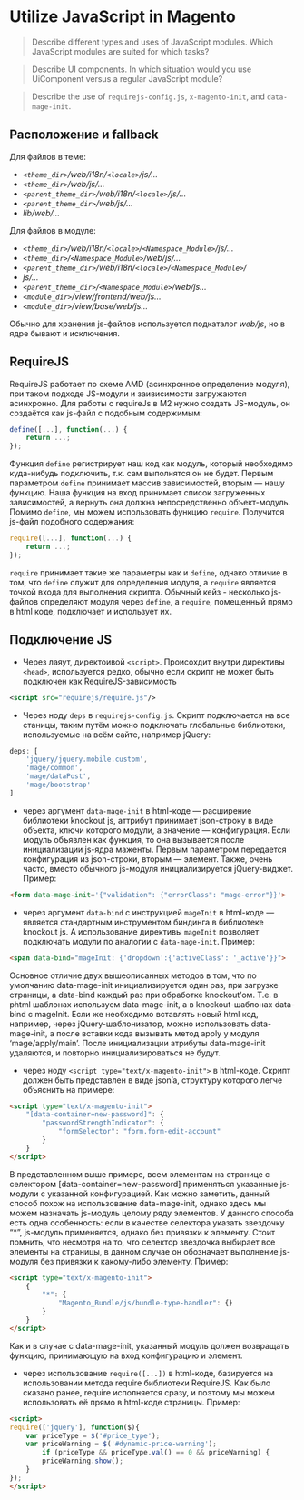 # Utilize JavaScript in Magento

>Describe different types and uses of JavaScript modules. Which JavaScript modules are suited for which tasks?

>Describe UI components. In which situation would you use UiComponent versus a regular JavaScript module?

>Describe the use of `requirejs-config.js`, `x-magento-init`, and `data-mage-init`.

## Расположение и fallback

Для файлов в теме:

* _`<theme_dir>`/web/i18n/`<locale>`/js/…_
* _`<theme_dir>`/web/js/…_
* _`<parent_theme_dir>`/web/i18n/`<locale>`/js/…_
* _`<parent_theme_dir>`/web/js/…_
* _lib/web/…_

Для файлов в модуле:

* _`<theme_dir>`/web/i18n/`<locale>`/`<Namespace_Module>`/js/…_
* _`<theme_dir>`/`<Namespace_Module>`/web/js/…_
* _`<parent_theme_dir>`/web/i18n/`<locale>`/`<Namespace_Module>`/_
* _js/…_
* _`<parent_theme_dir>`/`<Namespace_Module>`/web/js…_
* _`<module_dir>`/view/frontend/web/js…_
* _`<module_dir>`/view/base/web/js…_

Обычно для хранения js-файлов используется подкаталог _web/js_, но в ядре бывают и исключения.

## RequireJS

RequireJS работает по схеме AMD (асинхронное определение модуля), при таком подходе JS-модули и заивисимости загружаются асинхронно. 
Для работы с requireJs в M2 нужно создать JS-модуль, он создаётся как js-файл с подобным содержимым:
```js
define([...], function(...) {
    return ...;
});
```

Функция `define` регистрирует наш код как модуль, который необходимо куда-нибудь подключить, т.к. сам выполнятся он не будет. Первым параметром `define` принимает массив зависимостей, вторым — нашу функцию. Наша функция на вход принимает список загруженных зависимостей, а вернуть она должна непосредственно объект-модуль.
Помимо `define`, мы можем использовать функцию `require`. Получится js-файл подобного содержания:

```js
require([...], function(...) {
    return ...;
});
```
`require` принимает такие же параметры как и `define`, однако отличие в том, что `define` служит для определения модуля, а `require` является точкой входа для выполнения скрипта.
Обычный кейз - несколько js-файлов определяют модуля через `define`, а `require`, помещенный прямо в html коде, подключает и использует их.

## Подключение JS

* Через лаяут, директоивой `<script>`. Происохдит внутри директивы `<head>`, используется редко, обычно если скрипт не может быть подключен как RequireJS-зависимость
```xml
<script src="requirejs/require.js"/>
```
* Через ноду `deps` в `requirejs-config.js`. Скрипт подключается на все станицы, таким путём можно подключать глобальные библиотеки, используемые на всём сайте, например jQuery:
```js
deps: [
    'jquery/jquery.mobile.custom',
    'mage/common',
    'mage/dataPost',
    'mage/bootstrap'
]
```
* через аргумент `data-mage-init` в html-коде — расширение библиотеки knockout js, аттрибут принимает json-строку в виде объекта, ключи которого модули, а значение — конфигурация. Если модуль объявлен как функция, то она вызывается после инициализации js-ядра маженты. Первым параметром передается конфигурация из json-строки, вторым — элемент. 
Также, очень часто, вместо обычного js-модуля инициализируется jQuery-виджет. Пример:
```html
<form data-mage-init='{"validation": {"errorClass": "mage-error"}}'>
```
* через аргумент `data-bind` с инструкцией `mageInit` в html-коде — является стандартным инструментом биндинга в библиотеке knockout js. А использование директивы `mageInit` позволяет подключать модули по аналогии с `data-mage-init`. Пример:
```html
<span data-bind="mageInit: {'dropdown':{'activeClass': '_active'}}">
```
Основное отличие двух вышеописанных методов в том, что по умолчанию data-mage-init инициализируется один раз, при загрузке страницы, а data-bind каждый раз при обработке knockout’ом. Т.е. в phtml шаблонах используем data-mage-init, а в knockout-шаблонах data-bind с mageInit. Если же необходимо вставлять новый html код, например, через jQuery-шаблонизатор, можно использовать data-mage-init, а после вставки кода вызывать метод apply у модуля ‘mage/apply/main’. После инициализации атрибуты data-mage-init удаляются, и повторно инициализироваться не будут.
* через ноду `<script type="text/x-magento-init">` в html-коде. Скрипт должен быть представлен в виде json’a, структуру которого легче объяснить на примере:
```html
<script type="text/x-magento-init">
    "[data-container=new-password]": {
        "passwordStrengthIndicator": {
            "formSelector": "form.form-edit-account"
        }
    }
</script>
```
В представленном выше примере, всем элементам на странице с селектором [data-container=new-password] применяться указанные js-модули с указанной конфигурацией. Как можно заметить, данный способ похож на использование data-mage-init, однако здесь мы можем назначать js-модуль целому ряду элементов.
У данного способа есть одна особенность: если в качестве селектора указать звездочку “*”, js-модуль применяется, однако без привязки к элементу. Стоит помнить, что несмотря на то, что селектор звездочка выбирает все элементы на страницы, в данном случае он обозначает выполнение js-модуля без привязки к какому-либо элементу. Пример:
```html
<script type="text/x-magento-init">
    {
        "*": {
            "Magento_Bundle/js/bundle-type-handler": {}
        }
    }
</script>
```
Как и в случае с data-mage-init, указанный модуль должен возвращать функцию, принимающую на вход конфигурацию и элемент.
* через использование `require([...])` в html-коде, базируется на использовании метода require библиотеки RequireJS. Как было сказано ранее, require исполняется сразу, и поэтому мы можем использовать её прямо в html-коде страницы. Пример:
```html
<script>
require(['jquery'], function($){
    var priceType = $('#price_type');
    var priceWarning = $('#dynamic-price-warning');
        if (priceType && priceType.val() == 0 && priceWarning) {
        priceWarning.show();
    }
});
</script>
```

